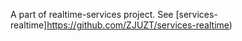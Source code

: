 A part of realtime-services project. See [services-realtime]https://github.com/ZJUZT/services-realtime)